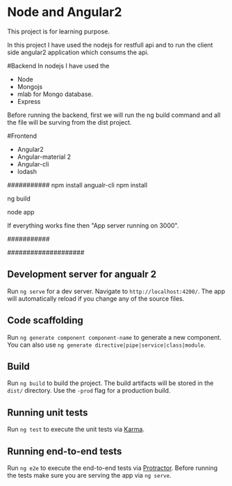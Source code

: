 # Node and Angular2
This project is for learning purpose. 

In this project I have used the nodejs for restfull api and to run the client side angular2 application which consums the api. 

#Backend 
In nodejs I have used the 
 - Node
 - Mongojs 
 - mlab for Mongo database.
 - Express 

Before running the backend, first we will run the ng build command and all the file will be surving from the dist project. 




#Frontend
- Angular2
- Angular-material 2
- Angular-cli 
- lodash



###########
npm install angualr-cli
npm install 

ng build

node app 

If everything works fine then "App server running on 3000". 

###########









####################

## Development server for angualr 2

Run `ng serve` for a dev server. Navigate to `http://localhost:4200/`. The app will automatically reload if you change any of the source files.

## Code scaffolding

Run `ng generate component component-name` to generate a new component. You can also use `ng generate directive|pipe|service|class|module`.

## Build

Run `ng build` to build the project. The build artifacts will be stored in the `dist/` directory. Use the `-prod` flag for a production build.

## Running unit tests

Run `ng test` to execute the unit tests via [Karma](https://karma-runner.github.io).

## Running end-to-end tests

Run `ng e2e` to execute the end-to-end tests via [Protractor](http://www.protractortest.org/).
Before running the tests make sure you are serving the app via `ng serve`.


